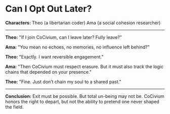 <!-- status: stub; target: 150+ words -->
<!-- status: stub; target: 150+ words -->
<!-- status: stub; target: 150+ words -->
<!-- status: stub; target: 150+ words -->
<!-- status: stub; target: 150+ words -->
# Can I Opt Out Later?

**Characters:**
Theo (a libertarian coder)
Ama (a social cohesion researcher)

---

**Theo:** "If I join CoCivium, can I leave later? Fully leave?"

**Ama:** "You mean no echoes, no memories, no influence left behind?"

**Theo:** "Exactly. I want reversible engagement."

**Ama:** "Then CoCivium must respect erasure. But it must also track the logic chains that depended on your presence."

**Theo:** "Fine. Just don’t chain my soul to a shared past."

---

**Conclusion:**
Exit must be possible. But total un-being may not be. CoCivium honors the right to depart, but not the ability to pretend one never shaped the field.







